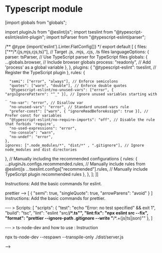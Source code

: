 # Typescript module

<!--
Project setup using eslint and prettier

eslint --> [import globals from "globals";

import pluginJs from "@eslint/js";
import tseslint from "@typescript-eslint/eslint-plugin";
import tsParser from "@typescript-eslint/parser";

/** @type {import('eslint').Linter.FlatConfig[]} \*/
export default [
{
files: ["**/\*.{js,mjs,cjs,ts}"], // Target .js, .mjs, .cjs, .ts files
languageOptions: {
parser: tsParser, // Use TypeScript parser for TypeScript files
globals: {
...globals.browser, // Include browser globals
process: "readonly", // Add 'process' as a global variable
},
},
plugins: {
"@typescript-eslint": tseslint, // Register the TypeScript plugin
},
rules: {

      "semi": ["error", "always"], // Enforce semicolons
      "quotes": ["warn", "double"], // Enforce double quotes
      "@typescript-eslint/no-unused-vars": ["error", { "argsIgnorePattern": "^_" }], // Ignore unused variables starting with _
      "no-var": "error", // Disallow var
      "no-unused-vars": "error", // Standard unused-vars rule
      "prefer-const": ["warn", { "ignoreReadBeforeAssign": true }], // Prefer const for variables
      "@typescript-eslint/no-require-imports": "off", // Disable the rule that forbids 'require',
      "no-used-expressions": "error",
      "no-console": "warn",
      "no-undef": "error",
    },
    ignores: [".node_modules/*", "dist/*" , ".gitignore"], // Ignore node_modules and dist directories

},
// Manually including the recommended configurations
{
rules: {
...pluginJs.configs.recommended.rules, // Manually include rules from @eslint/js
...tseslint.configs["recommended"].rules, // Manually include TypeScript plugin recommended rules
},
},
];
]]

Instructions: Add the basic commands for eslint.

prettier --> [
{
"semi": true,
"singleQuote": true,
"arrowParens": "avoid"
}
]
Instructions: Add the basic commands for prettier.

--- > Scripts: [
"scripts": {
"test": "echo \"Error: no test specified\" && exit 1",
"build": "tsc",
"lint": "eslint \"src/**/*.ts\"",
"lint:fix": "npx eslint src --fix",
"format": "prettier --ignore-path .gitignore --write \"**/*.+(js|ts|json)\""
},
]

--- > ts-node-dev and how to use : Instruction

npx ts-node-dev --respawn --transpile-only ./dist/server.js

-->
